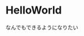 # HelloWorld
なんでもできるようになりたい
<!--
[![Top Langs](https://github-readme-stats.vercel.app/api/top-langs/?username=SmiSANN&layout=compact)](https://github.com/anuraghazra/github-readme-stats)


<!--
**SmiSANN/SmiSANN** is a ✨ _special_ ✨ repository because its `README.md` (this file) appears on your GitHub profile.

Here are some ideas to get you started:

- 🔭 I’m currently working on ...
- 🌱 I’m currently learning ...
- 👯 I’m looking to collaborate on ...
- 🤔 I’m looking for help with ...
- 💬 Ask me about ...
- 📫 How to reach me: ...
- 😄 Pronouns: ...
- ⚡ Fun fact: ...
-->
